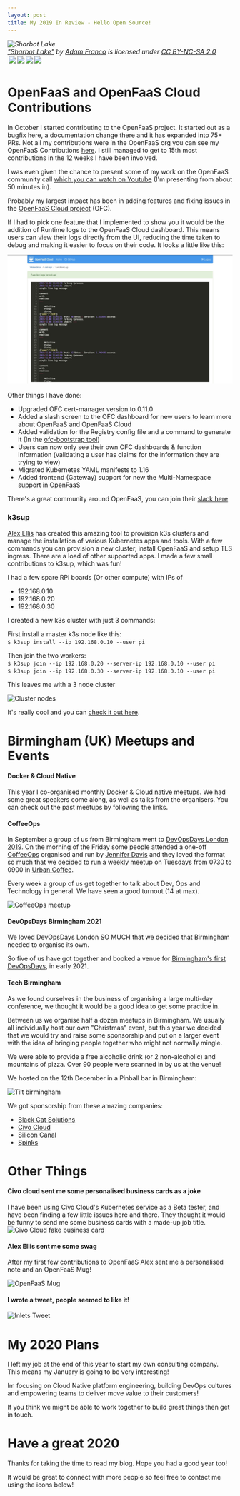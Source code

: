 ```yaml
---
layout: post
title: My 2019 In Review - Hello Open Source! 
---
```

<p style="font-size: 0.9rem;font-style: italic;"><img style="display: block;" src="https://live.staticflickr.com/7133/7544815526_c6806b4680_b.jpg" alt="Sharbot Lake"><a href="https://www.flickr.com/photos/60594606@N00/7544815526">"Sharbot Lake"</a><span> by <a href="https://www.flickr.com/photos/60594606@N00">Adam Franco</a></span> is licensed under <a href="https://creativecommons.org/licenses/by-nc-sa/2.0/?ref=ccsearch&atype=html" style="margin-right: 5px;">CC BY-NC-SA 2.0</a><a href="https://creativecommons.org/licenses/by-nc-sa/2.0/?ref=ccsearch&atype=html" target="_blank" rel="noopener noreferrer" style="display: inline-block;white-space: none;margin-top: 2px;margin-left: 3px;height: 22px !important;"><img style="height: inherit;margin-right: 3px;display: inline-block;" src="https://search.creativecommons.org/static/img/cc_icon.svg" /><img style="height: inherit;margin-right: 3px;display: inline-block;" src="https://search.creativecommons.org/static/img/cc-by_icon.svg" /><img style="height: inherit;margin-right: 3px;display: inline-block;" src="https://search.creativecommons.org/static/img/cc-nc_icon.svg" /><img style="height: inherit;margin-right: 3px;display: inline-block;" src="https://search.creativecommons.org/static/img/cc-sa_icon.svg" /></a></p>   


# OpenFaaS and OpenFaaS Cloud Contributions
In October I started contributing to the OpenFaaS project. It started out as a bugfix here, a documentation change there
and it has expanded into 75+ PRs. Not all my contributions were in the OpenFaaS org you can see my OpenFaaS Contributions [here](https://kenfdev.o6s.io/github-stats-page#/).
I still managed to get to 15th most contributions in the 12 weeks I have been involved.
 
I was even given the chance to present some of my work on the OpenFaaS community call
[which you can watch on Youtube](https://www.youtube.com/watch?v=wXnYx-wD4Zk) (I'm presenting from about 50 minutes in).

Probably my largest impact has been in adding features and fixing issues in the 
[OpenFaaS Cloud project](https://github.com/openfaas/openfaas-cloudhttps://github.com/openfaas/openfaas-cloud) (OFC).

If I had to pick one feature that I implemented to show you it would be the addition of Runtime logs to the OpenFaaS 
Cloud dashboard. This means users can view their logs directly from the UI, reducing the time taken to debug and making
it easier to focus on their code. It looks a little like this:

![runtime logs in OpenFaaS Cloud dashboard](/images/runtime-logs.jpg)

Other things I have done:
* Upgraded OFC cert-manager version to 0.11.0 
* Added a slash screen to the OFC dashboard for new users to learn more about OpenFaaS and OpenFaaS Cloud
* Added validation for the Registry config file and a command to generate it (In the [ofc-bootstrap tool](https://github.com/openfaas-incubator/ofc-bootstrap))
* Users can now only see their own OFC dashboards & function information (validating a user has claims for the information they are trying to view)
* Migrated Kubernetes YAML manifests to 1.16 
* Added frontend (Gateway) support for new the Multi-Namespace support in OpenFaaS

There's a great community around OpenFaaS, you can join their [slack here](https://slack.openfaas.io)

### k3sup
[Alex Ellis](https://twitter.com/alexellisuk) has created this amazing tool to provision k3s clusters and manage the 
installation of various Kubernetes apps and tools. With a few commands you can provision a new cluster, install 
OpenFaaS and setup TLS ingress. There are a load of other supported apps. I made a few small contributions to k3sup, 
which was fun! 

I had a few spare RPi boards (Or other compute) with IPs of 
* 192.168.0.10 
* 192.168.0.20
* 192.168.0.30

I created a new k3s cluster with just 3 commands: 

First install a master k3s node like this:<br>
``` $ k3sup install --ip 192.168.0.10 --user pi ```

Then join the two workers:<br>
```$ k3sup join --ip 192.168.0.20 --server-ip 192.168.0.10 --user pi ```<br>
```$ k3sup join --ip 192.168.0.30 --server-ip 192.168.0.10 --user pi ```

This leaves me with a 3 node cluster

![Cluster nodes](/images/k3s-nodes.png)

It's really cool and you can [check it out here](https://github.com/alexellis/k3sup).


# Birmingham (UK) Meetups and Events
#### Docker & Cloud Native
This year I co-organised monthly [Docker](https://www.meetup.com/Docker-Birmingham) & [Cloud native](https://www.meetup.com/Cloud-Native-Birmingham/) meetups.
We had some great speakers come along, as well as talks from the organisers. You can check out the past meetups by 
following the links.

#### CoffeeOps
In September a group of us from Birmingham went to [DevOpsDays London 2019](https://devopsdays.org/events/2019-london/welcome/).
On the morning of the Friday some people attended a one-off [CoffeeOps](http://www.coffeeops.org/) organised and run by 
[Jennifer Davis](https://twitter.com/sigje) and they loved the format so much that we decided to run a weekly meetup on
Tuesdays from 0730 to 0900 in [Urban Coffee](https://urbanemporiums.com/church-street/). 

Every week a group of us get together to talk about Dev, Ops and Technology in general. We have seen a good turnout (14 at max).

![CoffeeOps meetup](/images/coffe-ops.jpeg)


#### DevOpsDays Birmingham 2021
We loved DevOpsDays London SO MUCH that we decided that Birmingham needed to organise its own.

So five of us have got together and booked a venue for [Birmingham's first DevOpsDays](https://devopsdays.org/events/2021-birmingham/contact), 
in early 2021.

#### Tech Birmingham
As we found ourselves in the business of organising a large multi-day conference, we thought it would be a good idea to 
get some practice in.

Between us we organise half a dozen meetups in Birmingham. We usually all individually host our own "Christmas" event,
but this year we decided that we would try and raise some sponsorship and put on a larger event with the idea of 
bringing people together who might not normally mingle.

We were able to provide a free alcoholic drink (or 2 non-alcoholic) and mountains of pizza. Over 90 people were scanned 
in by us at the venue!

We hosted on the 12th December in a Pinball bar in Birmingham:

![Tilt birmingham](/images/tilt.jpeg)

We got sponsorship from these amazing companies:

* [Black Cat Solutions](https://blackcatsolutions.co.uk/)
* [Civo Cloud](https://www.civo.com/)
* [Silicon Canal](https://siliconcanal.co.uk/)
* [Spinks](https://www.wearespinks.com/)

# Other Things

#### Civo cloud sent me some personalised business cards as a joke
I have been using Civo Cloud's Kubernetes service as a Beta tester, and have been finding a few little issues here and 
there. They thought it would be funny to send me some business cards with a made-up job title.
![Civo Cloud fake business card](/images/civo-card.jpg)

#### Alex Ellis sent me some swag
After my first few contributions to OpenFaaS Alex sent me a personalised note and an OpenFaaS Mug!

![OpenFaaS Mug](/images/openfaas-mug.jpg)

#### I wrote a tweet, people seemed to like it!

![Inlets Tweet](/images/inlets-tweet.png)


# My 2020 Plans

I left my job at the end of this year to start my own consulting company. This means my January is going to be very 
interesting! 

Im focusing on Cloud Native platform engineering, building DevOps cultures and empowering teams to deliver move value to
their customers!

If you think we might be able to work together to build great things then get in touch.


# Have a great 2020

Thanks for taking the time to read my blog. Hope you had a good year too!

It would be great to connect with more people so feel free to contact me using the icons below!

